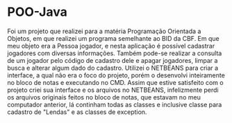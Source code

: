 # POO-Java
Foi um projeto que realizei para a matéria Programação Orientada a Objetos, em que realizei um programa semelhante ao BID da CBF.
Em que meu objeto era a Pessoa jogador, e nesta aplicação é possível cadastrar jogadores com diversas informações.
Também pode-se realizar a consulta de um jogador pelo código de cadastro dele e apagar jogadores, limpar a busca e alterar algum dado do cadastro.
Utilizei o NETBEANS para criar a interface, a qual não era o foco do projeto, porém o desenvolvi inteiramente no bloco de notas e executando no CMD.
Assim que estive satisfeito com o projeto criei sua interface e os arquivos no NETBEANS, infelizmente perdi os arquivos originais feitos no bloco de notas,
que estavam no meu computador anterior, lá continham todas as classes e inclusive classe para cadastro de "Lendas" e as classes de exception.
